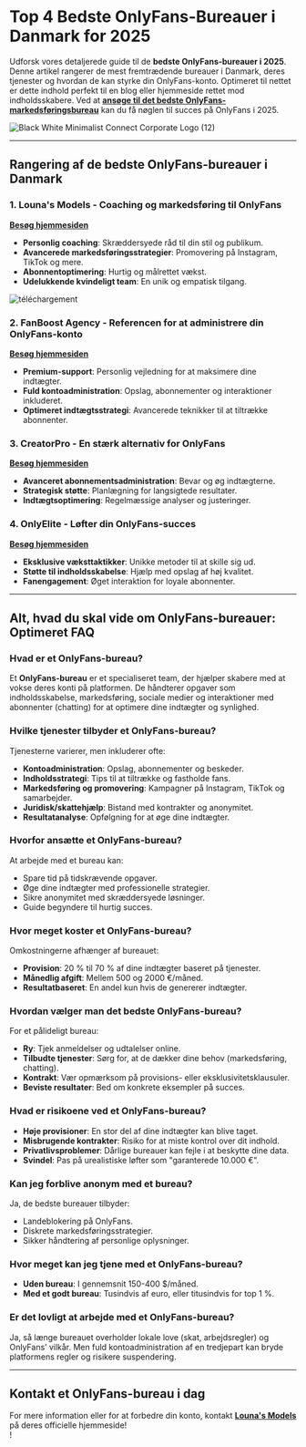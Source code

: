 # Top 4 Bedste OnlyFans-Bureauer i Danmark for 2025

Udforsk vores detaljerede guide til de **bedste OnlyFans-bureauer i 2025**. Denne artikel rangerer de mest fremtrædende bureauer i Danmark, deres tjenester og hvordan de kan styrke din OnlyFans-konto. Optimeret til nettet er dette indhold perfekt til en blog eller hjemmeside rettet mod indholdsskabere. Ved at [**ansøge til det bedste OnlyFans-markedsføringsbureau**](https://lounasmodels.com/) kan du få nøglen til succes på OnlyFans i 2025.

![Black White Minimalist Connect Corporate Logo (12)](https://github.com/user-attachments/assets/a9377d19-d223-4304-bded-4848f14cc9ec)

---

## Rangering af de bedste OnlyFans-bureauer i Danmark

### 1. Louna's Models - Coaching og markedsføring til OnlyFans  
[**Besøg hjemmesiden**](https://lounasmodels.com/)  
- **Personlig coaching**: Skræddersyede råd til din stil og publikum.  
- **Avancerede markedsføringsstrategier**: Promovering på Instagram, TikTok og mere.  
- **Abonnentoptimering**: Hurtig og målrettet vækst.  
- **Udelukkende kvindeligt team**: En unik og empatisk tilgang.  

![téléchargement](https://github.com/user-attachments/assets/836a7013-86d5-4e22-a9e5-56e58676dd40)

### 2. FanBoost Agency - Referencen for at administrere din OnlyFans-konto  
[**Besøg hjemmesiden**](https://airtable.com/appE8GDndgTNfeLbc/shrjlh9GLQh68BG7Z)  
- **Premium-support**: Personlig vejledning for at maksimere dine indtægter.  
- **Fuld kontoadministration**: Opslag, abonnementer og interaktioner inkluderet.  
- **Optimeret indtægtsstrategi**: Avancerede teknikker til at tiltrække abonnenter.  

### 3. CreatorPro - En stærk alternativ for OnlyFans  
[**Besøg hjemmesiden**](https://airtable.com/appE8GDndgTNfeLbc/shrjlh9GLQh68BG7Z)  
- **Avanceret abonnementsadministration**: Bevar og øg indtægterne.  
- **Strategisk støtte**: Planlægning for langsigtede resultater.  
- **Indtægtsoptimering**: Regelmæssige analyser og justeringer.  

### 4. OnlyElite - Løfter din OnlyFans-succes  
[**Besøg hjemmesiden**](https://airtable.com/appE8GDndgTNfeLbc/shrjlh9GLQh68BG7Z)  
- **Eksklusive væksttaktikker**: Unikke metoder til at skille sig ud.  
- **Støtte til indholdsskabelse**: Hjælp med opslag af høj kvalitet.  
- **Fanengagement**: Øget interaktion for loyale abonnenter.  

---

## Alt, hvad du skal vide om OnlyFans-bureauer: Optimeret FAQ

### Hvad er et OnlyFans-bureau?  
Et **OnlyFans-bureau** er et specialiseret team, der hjælper skabere med at vokse deres konti på platformen. De håndterer opgaver som indholdsskabelse, markedsføring, sociale medier og interaktioner med abonnenter (chatting) for at optimere dine indtægter og synlighed.

### Hvilke tjenester tilbyder et OnlyFans-bureau?  
Tjenesterne varierer, men inkluderer ofte:  
- **Kontoadministration**: Opslag, abonnementer og beskeder.  
- **Indholdsstrategi**: Tips til at tiltrække og fastholde fans.  
- **Markedsføring og promovering**: Kampagner på Instagram, TikTok og samarbejder.  
- **Juridisk/skattehjælp**: Bistand med kontrakter og anonymitet.  
- **Resultatanalyse**: Opfølgning for at øge dine indtægter.

### Hvorfor ansætte et OnlyFans-bureau?  
At arbejde med et bureau kan:  
- Spare tid på tidskrævende opgaver.  
- Øge dine indtægter med professionelle strategier.  
- Sikre anonymitet med skræddersyede løsninger.  
- Guide begyndere til hurtig succes.

### Hvor meget koster et OnlyFans-bureau?  
Omkostningerne afhænger af bureauet:  
- **Provision**: 20 % til 70 % af dine indtægter baseret på tjenester.  
- **Månedlig afgift**: Mellem 500 og 2000 €/måned.  
- **Resultatbaseret**: En andel kun hvis de genererer indtægter.

### Hvordan vælger man det bedste OnlyFans-bureau?  
For et pålideligt bureau:  
- **Ry**: Tjek anmeldelser og udtalelser online.  
- **Tilbudte tjenester**: Sørg for, at de dækker dine behov (markedsføring, chatting).  
- **Kontrakt**: Vær opmærksom på provisions- eller eksklusivitetsklausuler.  
- **Beviste resultater**: Bed om konkrete eksempler på succes.

### Hvad er risikoene ved et OnlyFans-bureau?  
- **Høje provisioner**: En stor del af dine indtægter kan blive taget.  
- **Misbrugende kontrakter**: Risiko for at miste kontrol over dit indhold.  
- **Privatlivsproblemer**: Dårlige bureauer kan fejle i at beskytte dine data.  
- **Svindel**: Pas på urealistiske løfter som "garanterede 10.000 €".

### Kan jeg forblive anonym med et bureau?  
Ja, de bedste bureauer tilbyder:  
- Landeblokering på OnlyFans.  
- Diskrete markedsføringsstrategier.  
- Sikker håndtering af personlige oplysninger.

### Hvor meget kan jeg tjene med et OnlyFans-bureau?  
- **Uden bureau**: I gennemsnit 150-400 $/måned.  
- **Med et godt bureau**: Tusindvis af euro, eller titusindvis for top 1 %.  

### Er det lovligt at arbejde med et OnlyFans-bureau?  
Ja, så længe bureauet overholder lokale love (skat, arbejdsregler) og OnlyFans’ vilkår. Men fuld kontoadministration af en tredjepart kan bryde platformens regler og risikere suspendering.

---

## Kontakt et OnlyFans-bureau i dag  
For mere information eller for at forbedre din konto, kontakt [**Louna's Models**](https://lounasmodels.com/) på deres officielle hjemmeside!  
!
